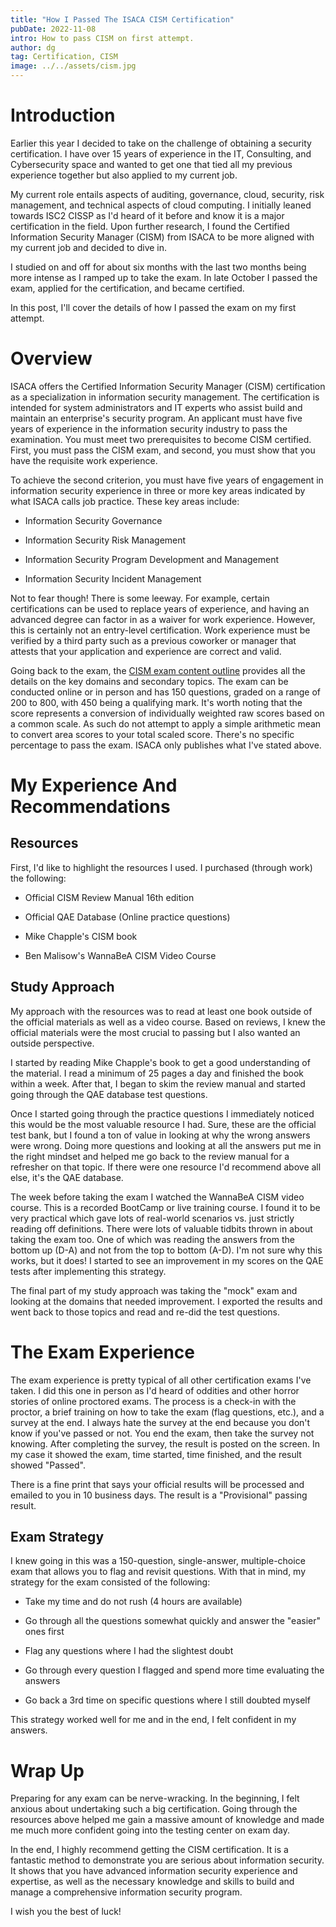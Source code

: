 ```yaml
---
title: "How I Passed The ISACA CISM Certification"
pubDate: 2022-11-08
intro: How to pass CISM on first attempt.
author: dg
tag: Certification, CISM
image: ../../assets/cism.jpg
---
```


# Introduction

Earlier this year I decided to take on the challenge of obtaining a security certification. I have over 15 years of experience in the IT, Consulting, and Cybersecurity space and wanted to get one that tied all my previous experience together but also applied to my current job.

My current role entails aspects of auditing, governance, cloud, security, risk management, and technical aspects of cloud computing. I initially leaned towards ISC2 CISSP as I'd heard of it before and know it is a major certification in the field. Upon further research, I found the Certified Information Security Manager (CISM) from ISACA to be more aligned with my current job and decided to dive in.

I studied on and off for about six months with the last two months being more intense as I ramped up to take the exam. In late October I passed the exam, applied for the certification, and became certified.

In this post, I'll cover the details of how I passed the exam on my first attempt.

# Overview

ISACA offers the Certified Information Security Manager (CISM) certification as a specialization in information security management. The certification is intended for system administrators and IT experts who assist build and maintain an enterprise's security program. An applicant must have five years of experience in the information security industry to pass the examination. You must meet two prerequisites to become CISM certified. First, you must pass the CISM exam, and second, you must show that you have the requisite work experience.

To achieve the second criterion, you must have five years of engagement in information security experience in three or more key areas indicated by what ISACA calls job practice. These key areas include:

* Information Security Governance
    
* Information Security Risk Management
    
* Information Security Program Development and Management
    
* Information Security Incident Management
    

Not to fear though! There is some leeway. For example, certain certifications can be used to replace years of experience, and having an advanced degree can factor in as a waiver for work experience. However, this is certainly not an entry-level certification. Work experience must be verified by a third party such as a previous coworker or manager that attests that your application and experience are correct and valid.

Going back to the exam, the [CISM exam content outline](https://www.isaca.org/credentialing/cism/cism-exam-content-outline) provides all the details on the key domains and secondary topics. The exam can be conducted online or in person and has 150 questions, graded on a range of 200 to 800, with 450 being a qualifying mark. It's worth noting that the score represents a conversion of individually weighted raw scores based on a common scale. As such do not attempt to apply a simple arithmetic mean to convert area scores to your total scaled score. There's no specific percentage to pass the exam. ISACA only publishes what I've stated above.

# My Experience And Recommendations

## Resources

First, I'd like to highlight the resources I used. I purchased (through work) the following:

* Official CISM Review Manual 16th edition
    
* Official QAE Database (Online practice questions)
    
* Mike Chapple's CISM book
    
* Ben Malisow's WannaBeA CISM Video Course
    

## Study Approach

My approach with the resources was to read at least one book outside of the official materials as well as a video course. Based on reviews, I knew the official materials were the most crucial to passing but I also wanted an outside perspective.

I started by reading Mike Chapple's book to get a good understanding of the material. I read a minimum of 25 pages a day and finished the book within a week. After that, I began to skim the review manual and started going through the QAE database test questions.

Once I started going through the practice questions I immediately noticed this would be the most valuable resource I had. Sure, these are the official test bank, but I found a ton of value in looking at why the wrong answers were wrong. Doing more questions and looking at all the answers put me in the right mindset and helped me go back to the review manual for a refresher on that topic. If there were one resource I'd recommend above all else, it's the QAE database.

The week before taking the exam I watched the WannaBeA CISM video course. This is a recorded BootCamp or live training course. I found it to be very practical which gave lots of real-world scenarios vs. just strictly reading off definitions. There were lots of valuable tidbits thrown in about taking the exam too. One of which was reading the answers from the bottom up (D-A) and not from the top to bottom (A-D). I'm not sure why this works, but it does! I started to see an improvement in my scores on the QAE tests after implementing this strategy.

The final part of my study approach was taking the "mock" exam and looking at the domains that needed improvement. I exported the results and went back to those topics and read and re-did the test questions.

# The Exam Experience

The exam experience is pretty typical of all other certification exams I've taken. I did this one in person as I'd heard of oddities and other horror stories of online proctored exams. The process is a check-in with the proctor, a brief training on how to take the exam (flag questions, etc.), and a survey at the end. I always hate the survey at the end because you don't know if you've passed or not. You end the exam, then take the survey not knowing. After completing the survey, the result is posted on the screen. In my case it showed the exam, time started, time finished, and the result showed "Passed".

There is a fine print that says your official results will be processed and emailed to you in 10 business days. The result is a "Provisional" passing result.

## Exam Strategy

I knew going in this was a 150-question, single-answer, multiple-choice exam that allows you to flag and revisit questions. With that in mind, my strategy for the exam consisted of the following:

* Take my time and do not rush (4 hours are available)
    
* Go through all the questions somewhat quickly and answer the "easier" ones first
    
* Flag any questions where I had the slightest doubt
    
* Go through every question I flagged and spend more time evaluating the answers
    
* Go back a 3rd time on specific questions where I still doubted myself
    

This strategy worked well for me and in the end, I felt confident in my answers.

# Wrap Up

Preparing for any exam can be nerve-wracking. In the beginning, I felt anxious about undertaking such a big certification. Going through the resources above helped me gain a massive amount of knowledge and made me much more confident going into the testing center on exam day.

In the end, I highly recommend getting the CISM certification. It is a fantastic method to demonstrate you are serious about information security. It shows that you have advanced information security experience and expertise, as well as the necessary knowledge and skills to build and manage a comprehensive information security program.

I wish you the best of luck!
